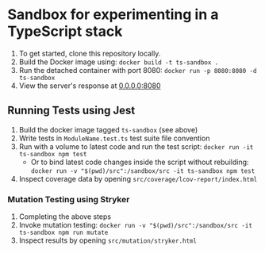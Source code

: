 # Sandbox for experimenting in a TypeScript stack

1. To get started, clone this repository locally.
2. Build the Docker image using: `docker build -t ts-sandbox .`
3. Run the detached container with port 8080: `docker run -p 8080:8080 -d ts-sandbox`
4. View the server's response at [0.0.0.0:8080](http://0.0.0.0:8080)

## Running Tests using Jest

1. Build the docker image tagged `ts-sandbox` (see above)
2. Write tests in `ModuleName.test.ts` test suite file convention
3. Run with a volume to latest code and run the test script: `docker run -it ts-sandbox npm test`
    * Or to bind latest code changes inside the script without rebuilding: `docker run -v "$(pwd)/src":/sandbox/src -it ts-sandbox npm test`
4. Inspect coverage data by opening `src/coverage/lcov-report/index.html`

### Mutation Testing using Stryker

1. Completing the above steps
2. Invoke mutation testing: `docker run -v "$(pwd)/src":/sandbox/src -it ts-sandbox npm run mutate`
3. Inspect results by opening `src/mutation/stryker.html`